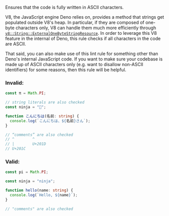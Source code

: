 Ensures that the code is fully written in ASCII characters.

V8, the JavaScript engine Deno relies on, provides a method that strings get
populated outside V8's heap. In particular, if they are composed of one-byte
characters only, V8 can handle them much more efficiently through
[`v8::String::ExternalOneByteStringResource`]. In order to leverage this V8
feature in the internal of Deno, this rule checks if all characters in the code
are ASCII.

[`v8::String::ExternalOneByteStringResource`]: https://v8.github.io/api/head/classv8_1_1String_1_1ExternalOneByteStringResource.html

That said, you can also make use of this lint rule for something other than
Deno's internal JavaScript code. If you want to make sure your codebase is made
up of ASCII characters only (e.g. want to disallow non-ASCII identifiers) for
some reasons, then this rule will be helpful.

### Invalid:

```typescript
const π = Math.PI;

// string literals are also checked
const ninja = "🥷";

function こんにちは(名前: string) {
  console.log(`こんにちは、${名前}さん`);
}

// “comments” are also checked
// ^        ^
// |        U+201D
// U+201C
```

### Valid:

```typescript
const pi = Math.PI;

const ninja = "ninja";

function hello(name: string) {
  console.log(`Hello, ${name}`);
}

// "comments" are also checked
```
